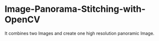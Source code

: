 # Image-Panorama-Stitching-with-OpenCV

It combines two Images and create one high resolution panoramic Image.
